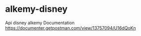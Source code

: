 # alkemy-disney
Api disney alkemy
Documentation https://documenter.getpostman.com/view/13757094/U16dQoKn
